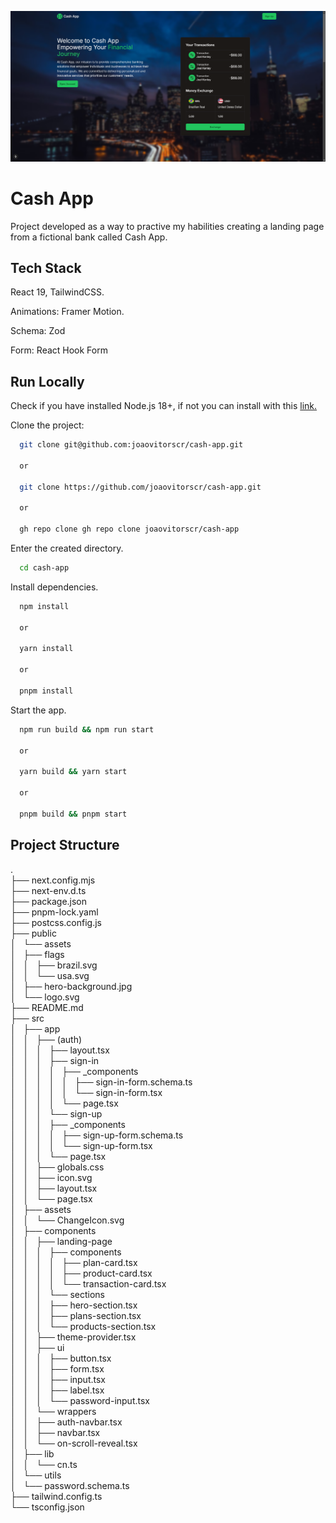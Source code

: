 ![Cash App](https://github.com/joaovitorscr/cash-app/blob/main/public/assets/cash-app-store.png)

# Cash App

Project developed as a way to practive my habilities creating a landing page from a fictional bank  called Cash App.

## Tech Stack

React 19, TailwindCSS.

Animations: Framer Motion.

Schema: Zod

Form: React Hook Form

## Run Locally

Check if you have installed Node.js 18+, if not you can install with this [link.](https://nodejs.org/pt/download/package-manager)

Clone the project:

```bash
  git clone git@github.com:joaovitorscr/cash-app.git

  or

  git clone https://github.com/joaovitorscr/cash-app.git

  or

  gh repo clone gh repo clone joaovitorscr/cash-app
```

Enter the created directory.

```bash
  cd cash-app
```

Install dependencies.

```bash
  npm install

  or

  yarn install

  or

  pnpm install
```

Start the app.

```bash
  npm run build && npm run start

  or

  yarn build && yarn start

  or

  pnpm build && pnpm start
```


## Project Structure

.  
├── next.config.mjs  
├── next-env.d.ts  
├── package.json  
├── pnpm-lock.yaml  
├── postcss.config.js  
├── public  
│   └── assets  
│       ├── flags  
│       │   ├── brazil.svg  
│       │   └── usa.svg  
│       ├── hero-background.jpg  
│       └── logo.svg  
├── README.md  
├── src  
│   ├── app  
│   │   ├── (auth)  
│   │   │   ├── layout.tsx  
│   │   │   ├── sign-in  
│   │   │   │   ├── _components  
│   │   │   │   │   ├── sign-in-form.schema.ts  
│   │   │   │   │   └── sign-in-form.tsx  
│   │   │   │   └── page.tsx  
│   │   │   └── sign-up  
│   │   │       ├── _components  
│   │   │       │   ├── sign-up-form.schema.ts  
│   │   │       │   └── sign-up-form.tsx  
│   │   │       └── page.tsx  
│   │   ├── globals.css  
│   │   ├── icon.svg  
│   │   ├── layout.tsx  
│   │   └── page.tsx  
│   ├── assets  
│   │   └── ChangeIcon.svg  
│   ├── components  
│   │   ├── landing-page  
│   │   │   ├── components  
│   │   │   │   ├── plan-card.tsx  
│   │   │   │   ├── product-card.tsx  
│   │   │   │   └── transaction-card.tsx  
│   │   │   └── sections  
│   │   │       ├── hero-section.tsx  
│   │   │       ├── plans-section.tsx  
│   │   │       └── products-section.tsx  
│   │   ├── theme-provider.tsx  
│   │   ├── ui  
│   │   │   ├── button.tsx  
│   │   │   ├── form.tsx  
│   │   │   ├── input.tsx  
│   │   │   ├── label.tsx  
│   │   │   └── password-input.tsx  
│   │   └── wrappers  
│   │       ├── auth-navbar.tsx  
│   │       ├── navbar.tsx  
│   │       └── on-scroll-reveal.tsx  
│   ├── lib  
│   │   └── cn.ts  
│   └── utils  
│       └── password.schema.ts  
├── tailwind.config.ts  
└── tsconfig.json  
